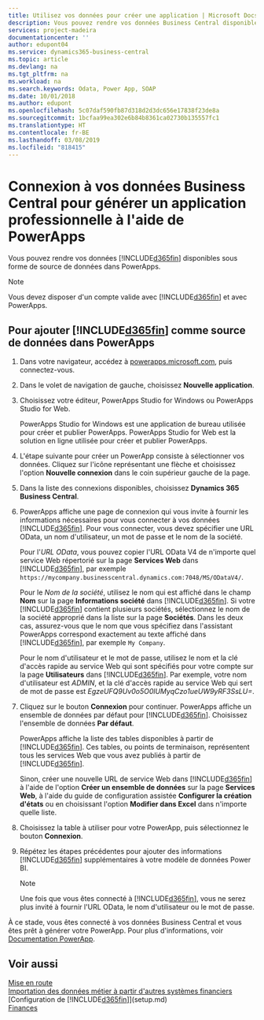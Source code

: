 ```yaml
---
title: Utilisez vos données pour créer une application | Microsoft Docs
description: Vous pouvez rendre vos données Business Central disponibles sous forme de source de données et spécifier une URL OData de vos services Web pour générer une application métier à l'aide de PowerApps.
services: project-madeira
documentationcenter: ''
author: edupont04
ms.service: dynamics365-business-central
ms.topic: article
ms.devlang: na
ms.tgt_pltfrm: na
ms.workload: na
ms.search.keywords: Odata, Power App, SOAP
ms.date: 10/01/2018
ms.author: edupont
ms.openlocfilehash: 5c07daf590fb87d318d2d3dc656e17838f23de8a
ms.sourcegitcommit: 1bcfaa99ea302e6b84b8361ca02730b135557fc1
ms.translationtype: HT
ms.contentlocale: fr-BE
ms.lasthandoff: 03/08/2019
ms.locfileid: "818415"
---
```

# <a name="connecting-to-your-business-central-data-to-build-a-business-app-using-powerapps"></a>Connexion à vos données Business Central pour générer un application professionnelle à l'aide de PowerApps
Vous pouvez rendre vos données [!INCLUDE[d365fin](includes/d365fin_md.md)] disponibles sous forme de source de données dans PowerApps.  

> [!NOTE]  
>   Vous devez disposer d'un compte valide avec [!INCLUDE[d365fin](includes/d365fin_md.md)] et avec PowerApps.  

## <a name="to-add-included365finincludesd365finmdmd-as-a-data-source-in-powerapps"></a>Pour ajouter [!INCLUDE[d365fin](includes/d365fin_md.md)] comme source de données dans PowerApps
1. Dans votre navigateur, accédez à [powerapps.microsoft.com](https://powerapps.microsoft.com/en-us/), puis connectez-vous.
2. Dans le volet de navigation de gauche, choisissez **Nouvelle application**.
3. Choisissez votre éditeur, PowerApps Studio for Windows ou PowerApps Studio for Web.

   PowerApps Studio for Windows est une application de bureau utilisée pour créer et publier PowerApps. PowerApps Studio for Web est la solution en ligne utilisée pour créer et publier PowerApps.
4. L'étape suivante pour créer un PowerApp consiste à sélectionner vos données. Cliquez sur l'icône représentant une flèche et choisissez l'option **Nouvelle connexion** dans le coin supérieur gauche de la page.
5. Dans la liste des connexions disponibles, choisissez **Dynamics 365 Business Central**.
6. PowerApps affiche une page de connexion qui vous invite à fournir les informations nécessaires pour vous connecter à vos données [!INCLUDE[d365fin](includes/d365fin_md.md)]. Pour vous connecter, vous devez spécifier une URL OData, un nom d'utilisateur, un mot de passe et le nom de la société.

   Pour l'*URL OData*, vous pouvez copier l'URL OData V4 de n'importe quel service Web répertorié sur la page **Services Web** dans [!INCLUDE[d365fin](includes/d365fin_md.md)], par exemple `https://mycompany.businesscentral.dynamics.com:7048/MS/ODataV4/`.  

   Pour le *Nom de la société*, utilisez le nom qui est affiché dans le champ **Nom** sur la page **Informations société** dans [!INCLUDE[d365fin](includes/d365fin_md.md)]. Si votre [!INCLUDE[d365fin](includes/d365fin_md.md)] contient plusieurs sociétés, sélectionnez le nom de la société approprié dans la liste sur la page **Sociétés**. Dans les deux cas, assurez-vous que le nom que vous spécifiez dans l'assistant PowerApps correspond exactement au texte affiché dans [!INCLUDE[d365fin](includes/d365fin_md.md)], par exemple `My Company`.

   Pour le nom d'utilisateur et le mot de passe, utilisez le nom et la clé d'accès rapide au service Web qui sont spécifiés pour votre compte sur la page **Utilisateurs** dans [!INCLUDE[d365fin](includes/d365fin_md.md)]. Par exemple, votre nom d'utilisateur est *ADMIN*, et la clé d'accès rapide au service Web qui sert de mot de passe est *EgzeUFQ9Uv0o5O0lUMyqCzo1ueUW9yRF3SsLU=*.
7. Cliquez sur le bouton **Connexion** pour continuer. PowerApps affiche un ensemble de données par défaut pour [!INCLUDE[d365fin](includes/d365fin_md.md)]. Choisissez l'ensemble de données **Par défaut**.

   PowerApps affiche la liste des tables disponibles à partir de [!INCLUDE[d365fin](includes/d365fin_md.md)]. Ces tables, ou points de terminaison, représentent tous les services Web que vous avez publiés à partir de [!INCLUDE[d365fin](includes/d365fin_md.md)].

   Sinon, créer une nouvelle URL de service Web dans [!INCLUDE[d365fin](includes/d365fin_md.md)] à l'aide de l'option **Créer un ensemble de données** sur la page **Services Web**, à l'aide du guide de configuration assistée **Configurer la création d'états** ou en choisissant l'option **Modifier dans Excel** dans n'importe quelle liste.
8. Choisissez la table à utiliser pour votre PowerApp, puis sélectionnez le bouton **Connexion**.
9. Répétez les étapes précédentes pour ajouter des informations [!INCLUDE[d365fin](includes/d365fin_md.md)] supplémentaires à votre modèle de données Power BI.

   > [!NOTE]  
   >    Une fois que vous êtes connecté à [!INCLUDE[d365fin](includes/d365fin_md.md)], vous ne serez plus invité à fournir l'URL OData, le nom d'utilisateur ou le mot de passe.

À ce stade, vous êtes connecté à vos données Business Central et vous êtes prêt à générer votre PowerApp. Pour plus d'informations, voir [Documentation PowerApp](https://powerapps.microsoft.com/tutorials/getting-started/).

## <a name="see-also"></a>Voir aussi
[Mise en route](product-get-started.md)  
[Importation des données métier à partir d'autres systèmes financiers](across-import-data-configuration-packages.md)  
[Configuration de [!INCLUDE[d365fin](includes/d365fin_md.md)]](setup.md)  
[Finances](finance.md)  

